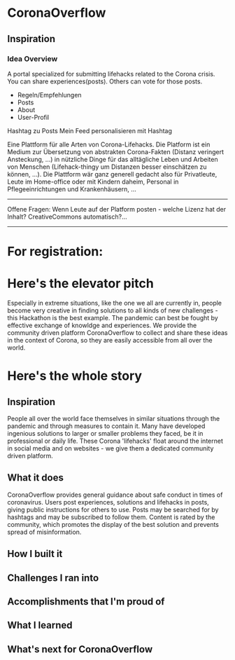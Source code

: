 # CoronaOverflow

## Inspiration
### Idea Overview
A portal specialized for submitting lifehacks related to the Corona crisis.
You can share experiences(posts). Others can vote for those posts.

* Regeln/Empfehlungen
* Posts 
* About
* User-Profil

Hashtag zu Posts
Mein Feed personalisieren mit Hashtag

Eine Plattform für alle Arten von Corona-Lifehacks. Die Platform ist ein Medium zur Übersetzung von abstrakten
 Corona-Fakten (Distanz veringert Ansteckung, ...) in nützliche Dinge für das alltägliche Leben und Arbeiten von 
 Menschen (Lifehack-thingy um Distanzen besser einschätzen zu können, ...). Die Plattform wär ganz generell gedacht 
 also für Privatleute, Leute im Home-office oder mit Kindern daheim, Personal in Pflegeeinrichtungen und Krankenhäusern, ...
  
----
Offene Fragen:
Wenn Leute auf der Platform posten - welche Lizenz hat der Inhalt? CreativeCommons automatisch?...

-----
# For registration:

# Here's the elevator pitch
Especially in extreme situations, like the one we all are currently in, people become very creative in finding solutions to all kinds of new challenges - this Hackathon is the best example. The pandemic can best be fought by effective exchange of knowldge and experiences. We provide the community driven platform CoronaOverflow to collect and share these ideas in the context of Corona, so they are easily accessible from all over the world.

# Here's the whole story

## Inspiration
People all over the world face themselves in similar situations through the pandemic and through measures to contain it. Many have developed ingenious solutions to larger or smaller problems they faced, be it in professional or daily life. These Corona 'lifehacks' float around the internet in social media and on websites - we give them a dedicated community driven platform.  

## What it does
CoronaOverflow provides general guidance about safe conduct in times of coronavirus. Users post experiences, solutions and lifehacks in posts, giving public instructions for others to use. Posts may be searched for by hashtags and may be subscribed to follow them. Content is rated by the community, which promotes the display of the best solution and prevents spread of misinformation.

## How I built it

## Challenges I ran into

## Accomplishments that I'm proud of

## What I learned

## What's next for CoronaOverflow
